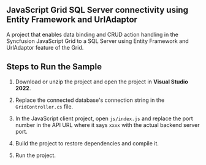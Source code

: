 ## JavaScript Grid SQL Server connectivity using Entity Framework and UrlAdaptor

A project that enables data binding and CRUD action handling in the Syncfusion JavaScript Grid to a SQL Server using Entity Framework and UrlAdaptor feature of the Grid.

## Steps to Run the Sample

1. Download or unzip the project and open the project in **Visual Studio 2022**.

2. Replace the connected database's connection string in the `GridController.cs` file.

3. In the JavaScript client project, open `js/index.js` and replace the port number in the API URL where it says `xxxx` with the actual backend server port.

4. Build the project to restore dependencies and compile it.

5. Run the project.